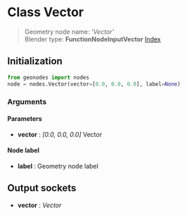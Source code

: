 
# Class Vector

> Geometry node name: _'Vector'_<br>Blender type:  **FunctionNodeInputVector**
[Index](/docs/index.md)

## Initialization


```python
from geonodes import nodes
node = nodes.Vector(vector=[0.0, 0.0, 0.0], label=None)
```


### Arguments


#### Parameters



- **vector** : _[0.0, 0.0, 0.0]_ Vector



#### Node label



- **label** : Geometry node label



## Output sockets



- **vector** : _Vector_


